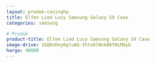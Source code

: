 ```yaml
---
layout: produk-casinghp
title: Elfen Lied Lucy Samsung Galaxy S9 Case
categories: samsung

# Produk
product-title: Elfen Lied Lucy Samsung Galaxy S9 Case
image-drive: 1GQHzDey6gluAG-Ihtn6lNnkB8fHLMQyb
harga: 90000
---
```

